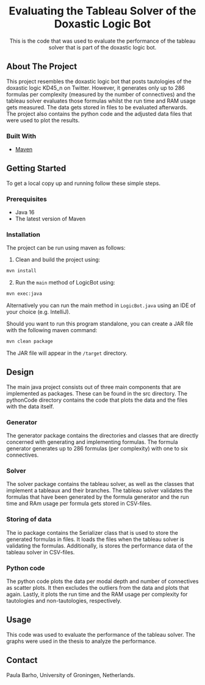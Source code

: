 <br />
<p align="center">
  <h1 align="center">Evaluating the Tableau Solver of the Doxastic Logic Bot</h1>

  <p align="center">
    This is the code that was used to evaluate the performance of the tableau solver that is part of the doxastic logic bot.
  </p>

## About The Project

This project resembles the doxastic logic bot that posts tautologies of the doxastic logic KD45_n on Twitter. However, it generates only up to 286 formulas per complexity (measured by the number of connectives) and the tableau solver evaluates those formulas whilst the run time and RAM usage gets measured. The data gets stored in files to be evaluated afterwards. The project also contains the python code and the adjusted data files that were used to plot the results. 
### Built With

* [Maven](https://maven.apache.org/)

## Getting Started

To get a local copy up and running follow these simple steps.

### Prerequisites

* Java 16
* The latest version of Maven

### Installation

The project can be run using maven as follows: 
1. Clean and build the project using:
```sh
mvn install
```
2. Run the `main` method of LogicBot using:
```sh
mvn exec:java
```

Alternatively you can run the main method in `LogicBot.java` using an IDE of your choice (e.g. IntelliJ).

Should you want to run this program standalone, you can create a JAR file with the following maven command:

```sh
mvn clean package
```
The JAR file will appear in the `/target` directory.

## Design 

The main java project consists out of three main components that are implemented as packages. These can be found in the src directory. The pythonCode directory contains the code that plots the data and the files with the data itself.

### Generator
The generator package contains the directories and classes that are directly concerned with generating and implementing formulas. The formula generator generates up to 286 formulas (per complexity) with one to six connectives.

### Solver
The solver package contains the tableau solver, as well as the classes that implement a tableaux and their branches. The tableau solver validates the formulas that have been generated by the formula generator and the run time and RAm usage per formula gets stored in CSV-files.

### Storing of data
The io package contains the Serializer class that is used to store the generated formulas in files. It loads the files when the tableau solver is validating the formulas. Additionally, is stores the performance data of the tableau solver in CSV-files.

### Python code
The python code plots the data per modal depth and number of connectives as scatter plots. It then excludes the outliers from the data and plots that again. Lastly, it plots the run time and the RAM usage per complexity for tautologies and non-tautologies, respectively.

## Usage

This code was used to evaluate the performance of the tableau solver. The graphs were used in the thesis to analyze the performance. 

## Contact

Paula Barho, University of Groningen, Netherlands. 

